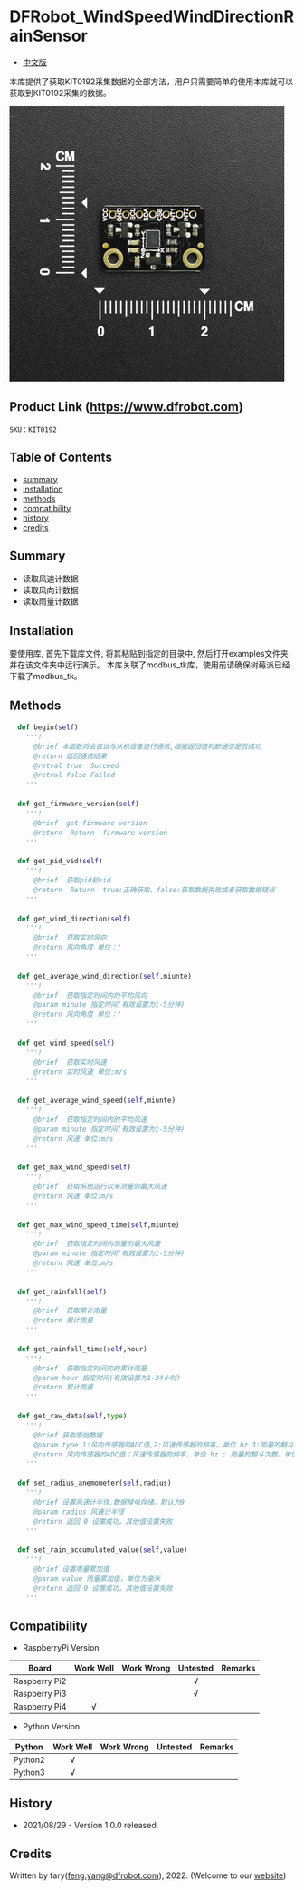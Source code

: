 DFRobot_WindSpeedWindDirectionRainSensor
===========================

- [中文版](./README_CN.md)

本库提供了获取KIT0192采集数据的全部方法，用户只需要简单的使用本库就可以获取到KIT0192采集的数据。

![产品效果图](../resources/images/KIT0192.png)

## Product Link (https://www.dfrobot.com)

    SKU：KIT0192

## Table of Contents

  * [summary](#summary)
  * [installation](#installation)
  * [methods](#methods)
  * [compatibility](#compatibility)
  * [history](#history)
  * [credits](#credits)

## Summary
* 读取风速计数据
* 读取风向计数据
* 读取雨量计数据

## Installation

要使用库, 首先下载库文件, 将其粘贴到指定的目录中, 然后打开examples文件夹并在该文件夹中运行演示。
本库关联了modbus_tk库，使用前请确保树莓派已经下载了modbus_tk。

## Methods

```python
  def begin(self)
    '''!
      @brief 本函数将会尝试与从机设备进行通信,根据返回值判断通信是否成功
      @return 返回通信结果
      @retval true  Succeed
      @retval false Failed
    '''

  def get_firmware_version(self)
    '''!
      @brief  get firmware version
      @return  Return  firmware version
    '''

  def get_pid_vid(self)
    '''!
      @brief  获取pid和vid
      @return  Return  true:正确获取，false:获取数据失败或者获取数据错误
    '''

  def get_wind_direction(self)
    '''!
      @brief  获取实时风向
      @return 风向角度 单位：°
    '''

  def get_average_wind_direction(self,miunte)
    '''!
      @brief  获取指定时间内的平均风向
      @param minute 指定时间(有效设置为1-5分钟)
      @return 风向角度 单位：°
    '''

  def get_wind_speed(self)
    '''!
      @brief  获取实时风速
      @return 实时风速 单位:m/s
    '''

  def get_average_wind_speed(self,miunte)
    '''!
      @brief  获取指定时间内的平均风速
      @param minute 指定时间(有效设置为1-5分钟)
      @return 风速 单位:m/s 
    '''

  def get_max_wind_speed(self)
    '''!
      @brief  获取系统运行以来测量的最大风速
      @return 风速 单位:m/s 
    '''

  def get_max_wind_speed_time(self,miunte)
    '''!
      @brief  获取指定时间内测量的最大风速
      @param minute 指定时间(有效设置为1-5分钟)
      @return 风速 单位:m/s 
    '''

  def get_rainfall(self)
    '''!
      @brief  获取累计雨量
      @return 累计雨量
    '''

  def get_rainfall_time(self,hour)
    '''!
      @brief  获取指定时间内的累计雨量
      @param hour 指定时间(有效设置为1-24小时)
      @return 累计雨量
    '''

  def get_raw_data(self,type)
    '''!
      @brief 获取原始数据
      @param type 1:风向传感器的ADC值,2:风速传感器的频率，单位 hz 3:雨量的翻斗次数，单位 次
      @return 风向传感器的ADC值；风速传感器的频率，单位 hz ; 雨量的翻斗次数，单位 次
    '''

  def set_radius_anemometer(self,radius)
    '''!
      @brief 设置风速计半径,数据掉电存储，默认为9
      @param radius 风速计半径
      @return 返回 0 设置成功，其他值设置失败 
    '''

  def set_rain_accumulated_value(self,value)
    '''!
      @brief 设置雨量累加值
      @param value 雨量累加值，单位为毫米
      @return 返回 0 设置成功，其他值设置失败 
    '''
```

## Compatibility

* RaspberryPi Version

| Board        | Work Well | Work Wrong | Untested | Remarks |
| ------------ | :-------: | :--------: | :------: | ------- |
| Raspberry Pi2 |           |            |    √     |         |
| Raspberry Pi3 |           |            |    √     |         |
| Raspberry Pi4 |       √   |            |          |         |

* Python Version

| Python  | Work Well | Work Wrong | Untested | Remarks |
| ------- | :-------: | :--------: | :------: | ------- |
| Python2 |     √     |            |          |         |
| Python3 |     √     |            |          |         |

## History

- 2021/08/29 - Version 1.0.0 released.

## Credits

Written by fary(feng.yang@dfrobot.com), 2022. (Welcome to our [website](https://www.dfrobot.com/))
